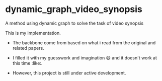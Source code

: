 # dynamic_graph_video_synopsis
A method using dynamic graph to solve the task of video synopsis

This is my implementation. 
- The backbone come from based on what i read from the original and related papers. 

- I filled it with my guesswork and imagination :smile: and it doesn't work at this time :like:.

- However, this project is still under active development.   
